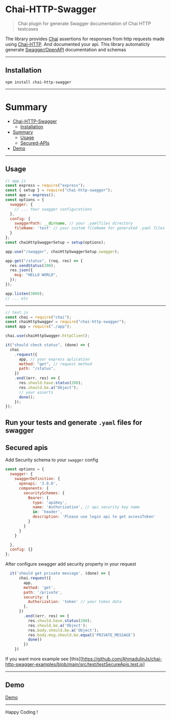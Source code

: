 # Chai-HTTP-Swagger

> Chai plugin for generate Swagger documentation of Chai HTTP testcases

The library provides [Chai](http://chaijs.com/) assertions for responses from http requests made using [Chai-HTTP](https://www.chaijs.com/plugins/chai-http/). And documented your api. This library automaticly generate [Swagger/OpenAPI](https://swagger.io/docs/specification/about/) documentation and schemas

---

## Installation

```
npm install chai-http-swagger
```

---

# Summary

- [Chai-HTTP-Swagger](#chai-http-swagger)
  - [Installation](#installation)
- [Summary](#summary)
  - [Usage](#usage)
  - [Secured-APIs](#secured-apis)
- [Demo](#demo)
---

## Usage

```javascript
// app.js
const express = require("express");
const { setup } = require("chai-http-swagger");
const app = express();
const options = {
  swagger: {
    // ... Your swagger configurations
  },
  config: {
    swaggerPath: __dirname, // your .yamlfiles directory
    fileName: 'test' // your custom fileName for generated .yaml files
  }
};
const chaiHttpSwaggerSetup = setup(options);

app.use("/swagger", chaiHttpSwaggerSetup.swagger);

app.get("/status", (req, res) => {
  res.sendStatus(200);
  res.json({
    msg: "HELLO WORLD",
  });
});

app.listen(3000);
// ... etc
```

---

```javascript
// test.js
const chai = require("chai");
const chaiHttpSwagger = require("chai-http-swagger");
const app = require("./app");

chai.use(chaiHttpSwagger.httpClient);

it("should check status", (done) => {
  chai
    .request({
      app, // your express aplication
      method: "get", // request method
      path: "/status",
    })
    .end((err, res) => {
      res.should.have.status(200);
      res.should.be.a("Object");
      // your asserts
      done();
    });
});
```
Run your tests and generate `.yaml` files for swagger
---

## Secured apis

Add Security schema to your `swagger` config

```javascript
const options = {
  swagger: {
    swaggerDefinition: {
      openapi: '3.0.0',
      components: {
        securitySchemes: {
          Bearer: {
            type: 'apiKey',
            name: 'Authorization', // api security key name
            in: 'header',
            description: 'Please use login api to get accessToken'
          }
        }
      }
    }

  },
  config: {}
};
```

After configure swagger add security property in your request

```javascript
  it('should get private message', (done) => {
      chai.request({
        app,
        method: 'get',
        path: '/private',
        security: {
          Authorization: 'token' // your token data 
        },
      })
        .end((err, res) => {
          res.should.have.status(200);
          res.should.be.a('Object');
          res.body.should.be.a('Object');
          res.body.msg.should.be.equal('PRIVATE_MESSAGE')
          done()
        })
    })
```

If you want more example see [this][https://github.com/AhmadulinJs/chai-http-swagger-examples/blob/main/src/test/testSecureApis.test.js]

---

## Demo

[Demo](https://github.com/AhmadulinJs/chai-http-swagger-examples)

---

Happy Coding !